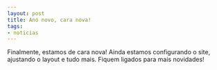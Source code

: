 ```yaml
---
layout: post
title: Ano novo, cara nova!
tags:
- noticias
---
```


Finalmente, estamos de cara nova! Ainda estamos configurando o site, ajustando o 
layout e tudo mais. Fiquem ligados para mais novidades!
